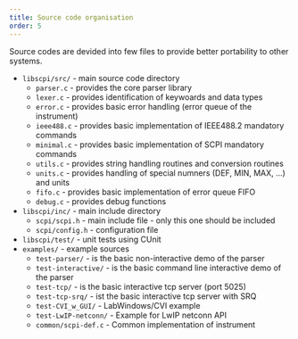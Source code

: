 ```yaml
---
title: Source code organisation
order: 5
---
```


Source codes are devided into few files to provide better portability to other systems.

* `libscpi/src/` - main source code directory
  * `parser.c` - provides the core parser library
  * `lexer.c` - provides identification of keywoards and data types
  * `error.c` - provides basic error handling (error queue of the instrument)
  * `ieee488.c` - provides basic implementation of IEEE488.2 mandatory commands
  * `minimal.c` - provides basic implementation of SCPI mandatory commands
  * `utils.c` - provides string handling routines and conversion routines
  * `units.c` - provides handling of special numners (DEF, MIN, MAX, ...) and units
  * `fifo.c` - provides basic implementation of error queue FIFO
  * `debug.c` - provides debug functions
* `libscpi/inc/` - main include directory
  * `scpi/scpi.h` - main include file - only this one should be included
  * `scpi/config.h` - configuration file
* `libscpi/test/` - unit tests using CUnit
* `examples/` - example sources
  * `test-parser/` - is the basic non-interactive demo of the parser
  * `test-interactive/` - is the basic command line interactive demo of the parser
  * `test-tcp/` - is the basic interactive tcp server (port 5025)
  * `test-tcp-srq/` - ist the basic interactive tcp server with SRQ
  * `test-CVI_w_GUI/` - LabWindows/CVI example
  * `test-LwIP-netconn/` - Example for LwIP netconn API
  * `common/scpi-def.c` - Common implementation of instrument

